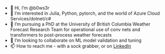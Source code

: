 - 👋 Hi, I’m @b0ws3r
- 👀 I’m interested in Julia, Python, pytorch, and the world of Azure Cloud Services/dotnet/c#
- 🌱 I’m pursuing a PhD at the University of British Columbia Weather Forecast Research Team for operational use of conv nets and transformers to post-process weather forecasts
- 💞️ I’m looking to collaborate on ML model validation and tuning 
- 📫 How to reach me - with a sock grabber, or on [LinkedIn](www.linkedin.com/in/melissa-westland-027281b4)

<!---
b0ws3r/b0ws3r is a ✨ special ✨ repository because its `README.md` (this file) appears on your GitHub profile.
You can click the Preview link to take a look at your changes.
--->
